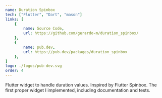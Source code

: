 ```yaml
---
name: Duration Spinbox
tech: ["Flutter", "Dart", "mason"]
links: [
    {
        name: Source Code,
        url: https://github.com/gerardo-m/duration_spinbox/
    },
    {
        name: pub.dev,
        url: https://pub.dev/packages/duration_spinbox
    },
]
logo: ./logos/pub-dev.svg
order: 4
---
```


Flutter widget to handle duration values. Inspired by Flutter Spinbox. The first
proper widget I implemented, including documentation and tests.
